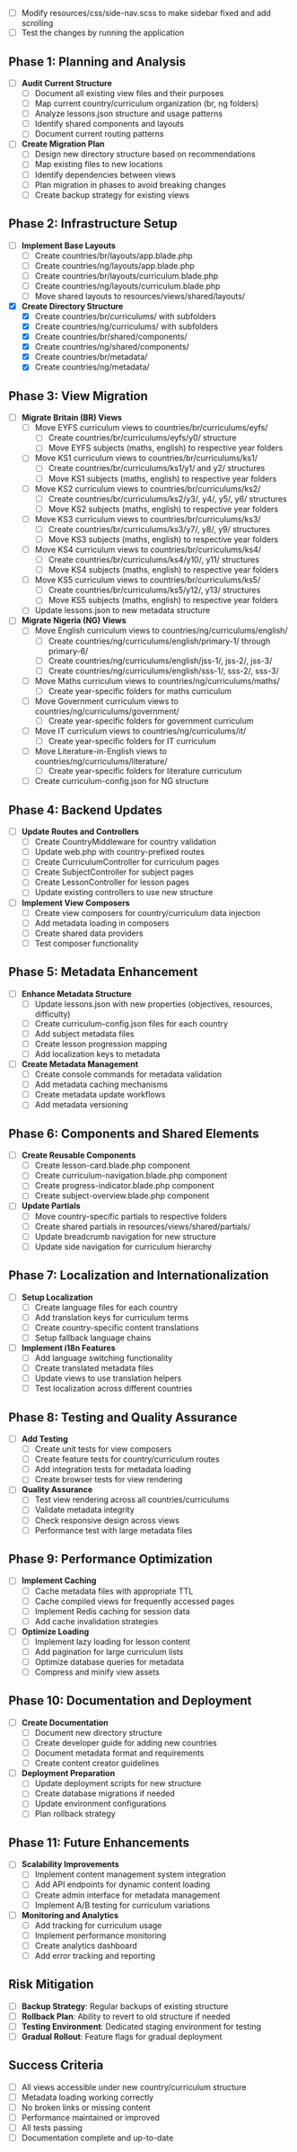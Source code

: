 - [ ] Modify resources/css/side-nav.scss to make sidebar fixed and add scrolling
- [ ] Test the changes by running the application
## Phase 1: Planning and Analysis
- [ ] **Audit Current Structure**
  - [ ] Document all existing view files and their purposes
  - [ ] Map current country/curriculum organization (br, ng folders)
  - [ ] Analyze lessons.json structure and usage patterns
  - [ ] Identify shared components and layouts
  - [ ] Document current routing patterns

- [ ] **Create Migration Plan**
  - [ ] Design new directory structure based on recommendations
  - [ ] Map existing files to new locations
  - [ ] Identify dependencies between views
  - [ ] Plan migration in phases to avoid breaking changes
  - [ ] Create backup strategy for existing views

## Phase 2: Infrastructure Setup
- [ ] **Implement Base Layouts**
  - [ ] Create countries/br/layouts/app.blade.php
  - [ ] Create countries/ng/layouts/app.blade.php
  - [ ] Create countries/br/layouts/curriculum.blade.php
  - [ ] Create countries/ng/layouts/curriculum.blade.php
  - [ ] Move shared layouts to resources/views/shared/layouts/

- [x] **Create Directory Structure**
  - [x] Create countries/br/curriculums/ with subfolders
  - [x] Create countries/ng/curriculums/ with subfolders
  - [x] Create countries/br/shared/components/
  - [x] Create countries/ng/shared/components/
  - [x] Create countries/br/metadata/
  - [x] Create countries/ng/metadata/

## Phase 3: View Migration
- [ ] **Migrate Britain (BR) Views**
  - [ ] Move EYFS curriculum views to countries/br/curriculums/eyfs/
    - [ ] Create countries/br/curriculums/eyfs/y0/ structure
    - [ ] Move EYFS subjects (maths, english) to respective year folders
  - [ ] Move KS1 curriculum views to countries/br/curriculums/ks1/
    - [ ] Create countries/br/curriculums/ks1/y1/ and y2/ structures
    - [ ] Move KS1 subjects (maths, english) to respective year folders
  - [ ] Move KS2 curriculum views to countries/br/curriculums/ks2/
    - [ ] Create countries/br/curriculums/ks2/y3/, y4/, y5/, y6/ structures
    - [ ] Move KS2 subjects (maths, english) to respective year folders
  - [ ] Move KS3 curriculum views to countries/br/curriculums/ks3/
    - [ ] Create countries/br/curriculums/ks3/y7/, y8/, y9/ structures
    - [ ] Move KS3 subjects (maths, english) to respective year folders
  - [ ] Move KS4 curriculum views to countries/br/curriculums/ks4/
    - [ ] Create countries/br/curriculums/ks4/y10/, y11/ structures
    - [ ] Move KS4 subjects (maths, english) to respective year folders
  - [ ] Move KS5 curriculum views to countries/br/curriculums/ks5/
    - [ ] Create countries/br/curriculums/ks5/y12/, y13/ structures
    - [ ] Move KS5 subjects (maths, english) to respective year folders
  - [ ] Update lessons.json to new metadata structure

- [ ] **Migrate Nigeria (NG) Views**
  - [ ] Move English curriculum views to countries/ng/curriculums/english/
    - [ ] Create countries/ng/curriculums/english/primary-1/ through primary-6/
    - [ ] Create countries/ng/curriculums/english/jss-1/, jss-2/, jss-3/
    - [ ] Create countries/ng/curriculums/english/sss-1/, sss-2/, sss-3/
  - [ ] Move Maths curriculum views to countries/ng/curriculums/maths/
    - [ ] Create year-specific folders for maths curriculum
  - [ ] Move Government curriculum views to countries/ng/curriculums/government/
    - [ ] Create year-specific folders for government curriculum
  - [ ] Move IT curriculum views to countries/ng/curriculums/it/
    - [ ] Create year-specific folders for IT curriculum
  - [ ] Move Literature-in-English views to countries/ng/curriculums/literature/
    - [ ] Create year-specific folders for literature curriculum
  - [ ] Create curriculum-config.json for NG structure

## Phase 4: Backend Updates
- [ ] **Update Routes and Controllers**
  - [ ] Create CountryMiddleware for country validation
  - [ ] Update web.php with country-prefixed routes
  - [ ] Create CurriculumController for curriculum pages
  - [ ] Create SubjectController for subject pages
  - [ ] Create LessonController for lesson pages
  - [ ] Update existing controllers to use new structure

- [ ] **Implement View Composers**
  - [ ] Create view composers for country/curriculum data injection
  - [ ] Add metadata loading in composers
  - [ ] Create shared data providers
  - [ ] Test composer functionality

## Phase 5: Metadata Enhancement
- [ ] **Enhance Metadata Structure**
  - [ ] Update lessons.json with new properties (objectives, resources, difficulty)
  - [ ] Create curriculum-config.json files for each country
  - [ ] Add subject metadata files
  - [ ] Create lesson progression mapping
  - [ ] Add localization keys to metadata

- [ ] **Create Metadata Management**
  - [ ] Create console commands for metadata validation
  - [ ] Add metadata caching mechanisms
  - [ ] Create metadata update workflows
  - [ ] Add metadata versioning

## Phase 6: Components and Shared Elements
- [ ] **Create Reusable Components**
  - [ ] Create lesson-card.blade.php component
  - [ ] Create curriculum-navigation.blade.php component
  - [ ] Create progress-indicator.blade.php component
  - [ ] Create subject-overview.blade.php component

- [ ] **Update Partials**
  - [ ] Move country-specific partials to respective folders
  - [ ] Create shared partials in resources/views/shared/partials/
  - [ ] Update breadcrumb navigation for new structure
  - [ ] Update side navigation for curriculum hierarchy

## Phase 7: Localization and Internationalization
- [ ] **Setup Localization**
  - [ ] Create language files for each country
  - [ ] Add translation keys for curriculum terms
  - [ ] Create country-specific content translations
  - [ ] Setup fallback language chains

- [ ] **Implement i18n Features**
  - [ ] Add language switching functionality
  - [ ] Create translated metadata files
  - [ ] Update views to use translation helpers
  - [ ] Test localization across different countries

## Phase 8: Testing and Quality Assurance
- [ ] **Add Testing**
  - [ ] Create unit tests for view composers
  - [ ] Create feature tests for country/curriculum routes
  - [ ] Add integration tests for metadata loading
  - [ ] Create browser tests for view rendering

- [ ] **Quality Assurance**
  - [ ] Test view rendering across all countries/curriculums
  - [ ] Validate metadata integrity
  - [ ] Check responsive design across views
  - [ ] Performance test with large metadata files

## Phase 9: Performance Optimization
- [ ] **Implement Caching**
  - [ ] Cache metadata files with appropriate TTL
  - [ ] Cache compiled views for frequently accessed pages
  - [ ] Implement Redis caching for session data
  - [ ] Add cache invalidation strategies

- [ ] **Optimize Loading**
  - [ ] Implement lazy loading for lesson content
  - [ ] Add pagination for large curriculum lists
  - [ ] Optimize database queries for metadata
  - [ ] Compress and minify view assets

## Phase 10: Documentation and Deployment
- [ ] **Create Documentation**
  - [ ] Document new directory structure
  - [ ] Create developer guide for adding new countries
  - [ ] Document metadata format and requirements
  - [ ] Create content creator guidelines

- [ ] **Deployment Preparation**
  - [ ] Update deployment scripts for new structure
  - [ ] Create database migrations if needed
  - [ ] Update environment configurations
  - [ ] Plan rollback strategy

## Phase 11: Future Enhancements
- [ ] **Scalability Improvements**
  - [ ] Implement content management system integration
  - [ ] Add API endpoints for dynamic content loading
  - [ ] Create admin interface for metadata management
  - [ ] Implement A/B testing for curriculum variations

- [ ] **Monitoring and Analytics**
  - [ ] Add tracking for curriculum usage
  - [ ] Implement performance monitoring
  - [ ] Create analytics dashboard
  - [ ] Add error tracking and reporting

## Risk Mitigation
- [ ] **Backup Strategy**: Regular backups of existing structure
- [ ] **Rollback Plan**: Ability to revert to old structure if needed
- [ ] **Testing Environment**: Dedicated staging environment for testing
- [ ] **Gradual Rollout**: Feature flags for gradual deployment

## Success Criteria
- [ ] All views accessible under new country/curriculum structure
- [ ] Metadata loading working correctly
- [ ] No broken links or missing content
- [ ] Performance maintained or improved
- [ ] All tests passing
- [ ] Documentation complete and up-to-date
